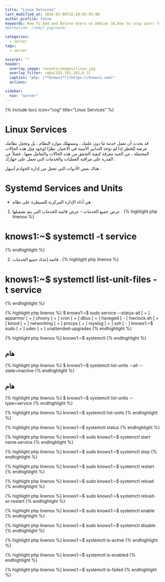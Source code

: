 ```yaml
---
title: "Linux Services"
last_modified_at: 2016-03-09T16:20:02-05:00
author_profile: false
keywords: How To Add and Delete Users on Debian 10,How to stop users from Switching to Root user,Linux Services ?,
#permalink: /Jekyl_paginate/

categories:
  - server
tags:
  - server

excerpt: ""
header:
  overlay_image: /assets/images/linux.jpg
  overlay_filter: rgba(192,192,192,0.3)
  caption: "php: [**knows1**](https://knows1.com)"
  actions:

sidebar:
  nav: "server"
---
```

{% include tocc icon="cog" title="Linux Services" %}




# Linux Services


 قد يحدث أن تعمل خدمة ما دون علمك ، وتستهلك موارد النظام ، بل وتجعل نظامك عرضة للخطر إذا لم تؤخذ التدابير الأمنية في الاعتبار. نظرًا لوجود مثل هذه الحالات المحتملة ، من الجيد معرفة كيفية التحقق من هذه الحالات والتعامل معها ، فضلاً عن القدرة على مراقبة العمليات والخدمات التي تعمل على جهازك .

هناك بعض الأدوات التي تجعل من إدارة الخوادم أسهل .


# Systemd Services and Units


- هي أداة الإدارة المركزية للسيطرة على نظام .




1. عرض جميع الخدمات - عرض قائمة الخدمات التي يتم تشغيلها .
{% highlight php linenos %}
#   knows1:~$  systemctl -t service
{% endhighlight %}

2. قائمة إعداد جميع الخدمات .
{% highlight php linenos %}
#    knows1:~$  systemctl list-unit-files -t service
{% endhighlight %}

{% highlight php linenos %}
$   knows1:~$  sudo service --status-all
 [ + ]  apparmor
 [ + ]  chrony
 [ + ]  cron
 [ + ]  dbus
 [ + ]  haveged
 [ - ]  hwclock.sh
 [ + ]  kmod
 [ + ]  networking
 [ + ]  procps
 [ + ]  rsyslog
 [ + ]  ssh
 [ - ]    knows1:~$  sudo
 [ + ]  udev
 [ + ]  unattended-upgrades
{% endhighlight %}

{% highlight php linenos %}
  knows1:~$  systemctl
{% endhighlight %}

## هام
{% highlight php linenos %}
$   knows1:~$  systemctl list-units --all --state=inactive
{% endhighlight %}

## هام
{% highlight php linenos %}
$   knows1:~$  systemctl list-units --type=service
{% endhighlight %}

{% highlight php linenos %}
  knows1:~$  systemctl list-units
{% endhighlight %}

{% highlight php linenos %}
  knows1:~$  systemctl status
{% endhighlight %}

{% highlight php linenos %}
  knows1:~$  sudo   knows1:~$  systemctl start name.service
{% endhighlight %}

{% highlight php linenos %}
  knows1:~$  sudo   knows1:~$  systemctl stop
{% endhighlight %}

{% highlight php linenos %}
  knows1:~$  sudo   knows1:~$  systemctl restart
{% endhighlight %}

{% highlight php linenos %}
  knows1:~$  sudo   knows1:~$  systemctl reload
{% endhighlight %}

{% highlight php linenos %}
  knows1:~$  sudo   knows1:~$  systemctl reload-or-restart
{% endhighlight %}

{% highlight php linenos %}
  knows1:~$  sudo   knows1:~$  systemctl enable
{% endhighlight %}

{% highlight php linenos %}
  knows1:~$  sudo   knows1:~$  systemctl disable
{% endhighlight %}

{% highlight php linenos %}
  knows1:~$  systemctl is-active
{% endhighlight %}

{% highlight php linenos %}
  knows1:~$  systemctl is-enabled
{% endhighlight %}

{% highlight php linenos %}
  knows1:~$  systemctl is-failed
{% endhighlight %}
